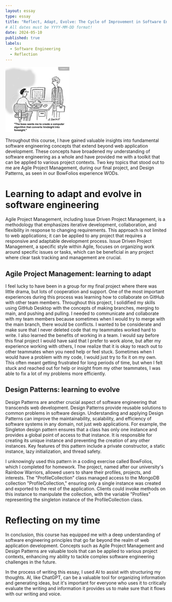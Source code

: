 ```yaml
---
layout: essay
type: essay
title: "Reflect, Adapt, Evolve: The Cycle of Improvement in Software Engineering"
# All dates must be YYYY-MM-DD format!
date: 2024-05-10
published: true
labels:
  - Software Engineering
  - Reflection
---
```


<img width="200px" 
     class="rounded float-start pe-4" 
     src="../img/software-engin.png" >

Throughout this course, I have gained valuable insights into fundamental software engineering concepts that extend beyond web application development. These concepts have broadened my understanding of software engineering as a whole and have provided me with a toolkit that can be applied to various project contexts. Two key topics that stood out to me are Agile Project Management, during our final project, and Design Patterns, as seen in our BowFolios experience WODs.

# Learning to adapt and evolve in software engineering

Agile Project Management, including Issue Driven Project Management, is a methodology that emphasizes iterative development, collaboration, and flexibility in response to changing requirements. This approach is not limited to web applications; it can be applied to any project that requires a responsive and adaptable development process. Issue Driven Project Management, a specific style within Agile, focuses on organizing work around specific issues or tasks, which can be beneficial in any project where clear task tracking and management are crucial.

## Agile Project Management: learning to adapt
I feel lucky to have been in a group for my final project where there was little drama, but lots of cooperation and support. One of the most important experiences during this process was learning how to collaborate on GitHub with other team members. Throughout this project, I solidified my skills using GitHub Desktop with the concepts of making branches, merging to main, and pushing and pulling. I needed to communicate and collaborate with my team members because sometimes when I would try to merge with the main branch, there would be conflicts. I wanted to be considerate and make sure that I never deleted code that my teammates worked hard to write. I also learned the benefits of working in a team. I would say before this final project I would have said that I prefer to work alone, but after my experience working with others, I now realize that it is okay to reach out to other teammates when you need help or feel stuck. Sometimes when I would have a problem with my code, I would just try to fix it on my own. This often meant getting frustrated for long periods of time, but when I felt stuck and reached out for help or insight from my other teammates, I was able to fix a lot of my problems more efficiently.

## Design Patterns: learning to evolve
Design Patterns are another crucial aspect of software engineering that transcends web development. Design Patterns provide reusable solutions to common problems in software design. Understanding and applying Design Patterns can improve the maintainability, scalability, and efficiency of software systems in any domain, not just web applications. For example, the Singleton design pattern ensures that a class has only one instance and provides a global point of access to that instance. It is responsible for creating its unique instance and preventing the creation of any other instances. Key features of this pattern include a private constructor, a static instance, lazy initialization, and thread safety. 

I unknowingly used this pattern in a coding exercise called BowFolios, which I completed for homework. The project, named after our university's Rainbow Warriors, allowed users to share their profiles, projects, and interests. The "ProfileCollection" class managed access to the MongoDB collection "ProfileCollection," ensuring only a single instance was created and exported to the rest of the application. Clients could invoke methods on this instance to manipulate the collection, with the variable "Profiles" representing the singleton instance of the ProfileCollection class.

# Reflecting on my time
In conclusion, this course has equipped me with a deep understanding of software engineering principles that go far beyond the realm of web application development. Concepts such as Agile Project Management and Design Patterns are valuable tools that can be applied to various project contexts, enhancing my ability to tackle complex software engineering challenges in the future.

In the process of writing this essay, I used AI to assist with structuring my thoughts. AI, like ChatGPT, can be a valuable tool for organizing information and generating ideas, but it's important for everyone who uses it to critically evaluate the writing and information it provides us to make sure that it flows with our writing and voice.
     

